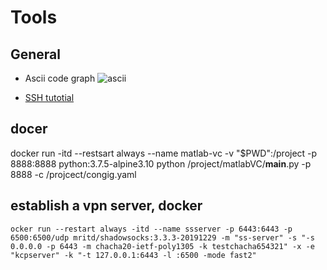 # Tools

## General

- Ascii code graph
![ascii](../image/ascii.png)


- [SSH tutotial](./SSH.md)

## docer 

docker run -itd --restsart always --name matlab-vc -v "$PWD":/project -p 8888:8888 python:3.7.5-alpine3.10 python /project/matlabVC/__main__.py -p 8888 -c /projcect/congig.yaml

## establish a vpn server, docker

```
ocker run --restart always -itd --name ssserver -p 6443:6443 -p 6500:6500/udp mritd/shadowsocks:3.3.3-20191229 -m "ss-server" -s "-s 0.0.0.0 -p 6443 -m chacha20-ietf-poly1305 -k testchacha654321" -x -e "kcpserver" -k "-t 127.0.0.1:6443 -l :6500 -mode fast2"
```
